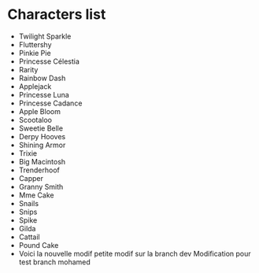 # Characters list

- Twilight Sparkle
- Fluttershy
- Pinkie Pie
- Princesse Célestia
- Rarity
- Rainbow Dash
- Applejack
- Princesse Luna
- Princesse Cadance
- Apple Bloom
- Scootaloo
- Sweetie Belle
- Derpy Hooves
- Shining Armor
- Trixie
- Big Macintosh
- Trenderhoof
- Capper
- Granny Smith
- Mme Cake
- Snails
- Snips
- Spike
- Gilda
- Cattail
- Pound Cake
- Voici la nouvelle modif 
petite modif sur la branch dev
Modification pour test branch mohamed
